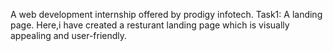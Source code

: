 A web development internship offered by prodigy infotech.
Task1: A landing page.
Here,i have created a resturant landing page which is visually appealing and user-friendly.

